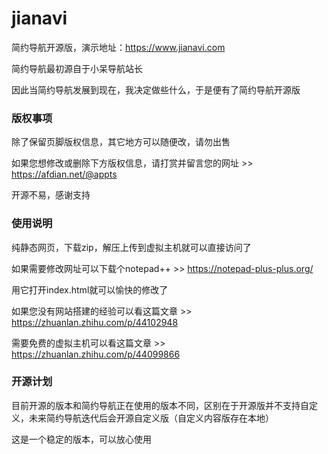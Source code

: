 # jianavi

简约导航开源版，演示地址：https://www.jianavi.com

简约导航最初源自于小呆导航站长

因此当简约导航发展到现在，我决定做些什么，于是便有了简约导航开源版

### 版权事项

除了保留页脚版权信息，其它地方可以随便改，请勿出售

如果您想修改或删除下方版权信息，请打赏并留言您的网址 >> https://afdian.net/@appts

开源不易，感谢支持

### 使用说明

纯静态网页，下载zip，解压上传到虚拟主机就可以直接访问了

如果需要修改网址可以下载个notepad++ >> https://notepad-plus-plus.org/

用它打开index.html就可以愉快的修改了

如果您没有网站搭建的经验可以看这篇文章 >> https://zhuanlan.zhihu.com/p/44102948

需要免费的虚拟主机可以看这篇文章 >> https://zhuanlan.zhihu.com/p/44099866

### 开源计划

目前开源的版本和简约导航正在使用的版本不同，区别在于开源版并不支持自定义，未来简约导航迭代后会开源自定义版（自定义内容版存在本地）

这是一个稳定的版本，可以放心使用
